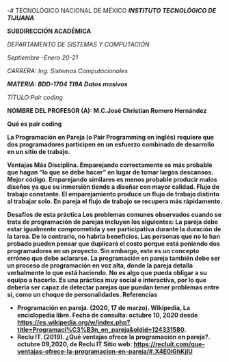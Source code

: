 -# TECNOLÓGICO​ ​NACIONAL​ ​DE​ ​MÉXICO
<b>_INSTITUTO TECNOLÓGICO DE TIJUANA_</b>


**__SUBDIRECCIÓN ACADÉMICA__**

_DEPARTAMENTO DE SISTEMAS Y COMPUTACIÓN_



*_Septiembre -Enero 20-21_*

*_CARRERA: Ing. Sistemas Computacionales_*

*__MATERIA: BDD-1704 TI9A Datos masivos__*

*TÍTULO:​Pair coding*


<b>NOMBRE DEL PROFESOR (A): M.C.José Christian Romero Hernández

<b>Qué es pair coding</b>

La Programación en Pareja (o Pair Programming en inglés) requiere que dos programadores participen en un esfuerzo combinado de desarrollo en un sitio de trabajo.

<b>Ventajas</b>
Más Disciplina. Emparejando correctamente es más probable que hagan “lo que se debe hacer” en lugar de tomar largos descansos. 
Mejor código. Emparejando similares es menos probable producir malos diseños ya que su inmersión tiende a diseñar con mayor calidad. 
Flujo de trabajo constante. El emparejamiento produce un flujo de trabajo distinto al trabajar solo. En pareja el flujo de trabajo se recupera más rápidamente.

<b>Desafíos de esta práctica</b>
Los problemas comunes observados cuando se trata de programación de parejas incluyen los siguientes:
La pareja debe estar igualmente comprometida y ser participativa durante la duración de la tarea. De lo contrario, no habría beneficios.
Las personas que no lo han probado pueden pensar que duplicará el costo porque está poniendo dos programadores en un proyecto. Sin embargo, este es un concepto erróneo que debe aclararse.
La programación en pareja también debe ser un proceso de programación en voz alta, donde la pareja detalla verbalmente lo que está haciendo.
No es algo que pueda obligar a su equipo a hacerlo. Es una práctica muy social e interactiva, por lo que debería ser capaz de detectar parejas que puedan tener problemas entre sí, como un choque de personalidades.
<b>Referencias</b>
-  Programación en pareja. (2020, 17 de marzo). Wikipedia, La enciclopedia libre. Fecha de consulta: octubre 10, 2020 desde https://es.wikipedia.org/w/index.php?title=Programaci%C3%B3n_en_pareja&oldid=124331580.
- Reclu IT. (2019). ¿Qué ventajas ofrece la programación en pareja?. octubre 09,2020, de Reclu IT Sitio web: https://recluit.com/que-ventajas-ofrece-la-programacion-en-pareja/#.X4E0iGhKjIU